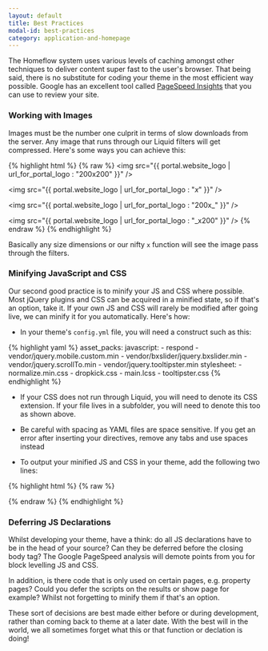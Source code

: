 ```yaml
---
layout: default
title: Best Practices
modal-id: best-practices
category: application-and-homepage
---
```

The Homeflow system uses various levels of caching amongst other techniques to deliver content super fast to the user's browser. That being said, there is no substitute for coding your theme in the most efficient way possible. Google has an excellent tool called [PageSpeed Insights](https://developers.google.com/speed/pagespeed/insights/) that you can use to review your site.

### Working with Images

Images must be the number one culprit in terms of slow downloads from the server. Any image that runs through our Liquid filters will get compressed. Here's some ways you can achieve this:

{% highlight html %}
{% raw %}
<img src="{{ portal.website_logo | url_for_portal_logo : "200x200" }}" />

<img src="{{ portal.website_logo | url_for_portal_logo : "_x_" }}" />

<img src="{{ portal.website_logo | url_for_portal_logo : "200x_" }}" />

<img src="{{ portal.website_logo | url_for_portal_logo : "_x200" }}" />
{% endraw %}
{% endhighlight %}

Basically any size dimensions or our nifty ``x`` function will see the image pass through the filters.

### Minifying JavaScript and CSS

Our second good practice is to minify your JS and CSS where possible. Most jQuery plugins and CSS can be acquired in a minified state, so if that's an option, take it. If your own JS and CSS will rarely be modified after going live, we can minify it for you automatically. Here's how:

- In your theme's ``config.yml`` file, you will need a construct such as this:

{% highlight yaml %}
  asset_packs:
    javascript:
      - respond
      - vendor/jquery.mobile.custom.min
      - vendor/bxslider/jquery.bxslider.min
      - vendor/jquery.scrollTo.min
      - vendor/jquery.tooltipster.min
    stylesheet:
      - normalize.min.css
      - dropkick.css
      - main.lcss
      - tooltipster.css
{% endhighlight %}

- If your CSS does not run through Liquid, you will need to denote its CSS extension. If your file lives in a subfolder, you will need to denote this too as shown above.

- Be careful with spacing as YAML files are space sensitive. If you get an error after inserting your directives, remove any tabs and use spaces instead

- To output your minified JS and CSS in your theme, add the following two lines:

{% highlight html %}
{% raw %}
<script src="/liquid_assets/javascript_pack.js"></script>

<link href="/liquid_assets/stylesheet_pack.css" rel="stylesheet" type="text/css" />
{% endraw %}
{% endhighlight %}

### Deferring JS Declarations

Whilst developing your theme, have a think: do all JS declarations have to be in the head of your source? Can they be deferred before the closing body tag? The Google PageSpeed analysis will demote points from you for block levelling JS and CSS.

In addition, is there code that is only used on certain pages, e.g. property pages? Could you defer the scripts on the results or show page for example? Whilst not forgetting to minify them if that's an option.

These sort of decisions are best made either before or during development, rather than coming back to theme at a later date. With the best will in the world, we all sometimes forget what this or that function or declation is doing!

